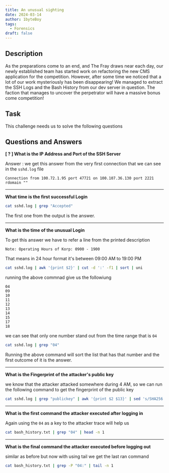 ```yaml
---
title: An unusual sighting 
date: 2024-03-14
author: 1byteBoy
tags:
  - Forensics
draft: false
---
```


## Description

As the preparations come to an end, and The Fray draws near each day, our newly established team has started work on refactoring the new CMS application for the competition. However, after some time we noticed that a lot of our work mysteriously has been disappearing! We managed to extract the SSH Logs and the Bash History from our dev server in question. The faction that manages to uncover the perpetrator will have a massive bonus come competition!

## Task

This challenge needs us to solve the following questions

## Questions and Answers

**[ ? ] What is the IP Address and Port of the SSH Server**

Answer : we get this answer from the very first connection that we can see in the `sshd.log` file

```
Connection from 100.72.1.95 port 47721 on 100.107.36.130 port 2221 rdomain ""
```

-----

**What time is the first successful Login**

```bash
cat sshd.log | grep "Accepted"
```

The first one from the output is the answer.

-----

**What is the time of the unusual Login**

To get this answer we have to refer a line from the printed description

```
Note: Operating Hours of Korp: 0900 - 1900 
```

That means in 24 hour format it's between 09:00 AM to 19:00 PM 

```bash
cat sshd.log | awk '{print $2}' | cut -d ':' -f1 | sort | uni
```

running the above commnad give us the followiung

```
04
09
10
11
12
13
14
15
17
18
```

we can see that only one number stand out from the time range that is `04`

```bash
cat sshd.log | grep "04"
```

Running the above command will sort the list that has that number and the first outcome of it is the answer.

----


**What is the Fingerprint of the attacker's public key**

we know that the attacker attacked somewhere during 4 AM, so we can run the following command to get the fingerprint of the public key

```bash
cat sshd.log | grep "publickey" | awk '{print $2 $13}' | sed 's/SHA256://' | sort | uniq | grep "04"
```

---

**What is the first command the attacker executed after logging in**

Again using the `04` as a key to the attacker trace will help us

```bash
cat bash_history.txt | grep "04" | head -n 1
```

---

**What is the final command the attacker executed before logging out**

similar as before but now with using tail we get the last ran command

```bash
cat bash_history.txt | grep -P "04:" | tail -n 1
```